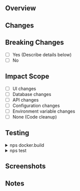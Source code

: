 ## Overview

<!-- Briefly describe the changes -->

## Changes

<!--
Describe the changes in the following format:

- ### Addition of XX feature
  - Detailed change 1
  - Detailed change 2

- ### Fix of YY feature
  - Explanation of the fix
  - Effect of the fix
-->

## Breaking Changes


- [ ] Yes (Describe details below)
- [ ] No

<!-- If yes, describe the countermeasures -->


<!-- Describe the impact of this Pull Request -->
## Impact Scope

- [ ] UI changes
- [ ] Database changes
- [ ] API changes
- [ ] Configuration changes
- [ ] Environment variable changes
- [ ] None (Code cleanup)

## Testing

<details>
  <summary>nps docker.build</summary>
  <!-- 
    ... Build log 
  -->
</details>

<details>
  <summary>nps test</summary>
  <!-- 
    ... Test log 
  -->
</details>

## Screenshots

<!--
  If there are UI changes, share before/after using one of the following methods:

  1. Screenshots
  2. GIF, MP4
-->

## Notes

<!--
  - Points to note for reviewers
  - Concerns in implementation
  - Additional tasks needed
  - Future issues
  etc., if any, please describe
-->
